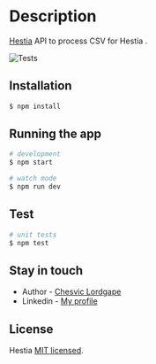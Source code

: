 
# Description

[Hestia](https://github.com/lordgape/hestia) API to process CSV for Hestia .

![Tests](https://github.com/lordgape/hestia/actions/workflows/ci.yml/badge.svg)

## Installation

```bash
$ npm install
```

## Running the app

```bash
# development
$ npm start

# watch mode
$ npm run dev
```

## Test

```bash
# unit tests
$ npm test
```



## Stay in touch

- Author - [Chesvic Lordgape](https://github.com/lordgape)
- Linkedin - [My profile](https://www.linkedin.com/in/chesvic-lordgape/)

## License

Hestia [MIT licensed](LICENSE).
